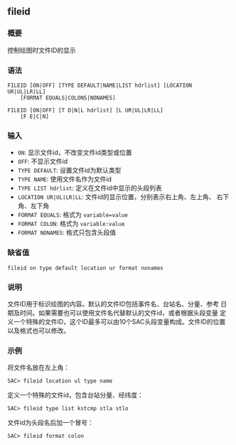 ## fileid

### 概要

控制绘图时文件ID的显示

### 语法

``` {.bash}
FILEID [ON|OFF] [TYPE DEFAULT|NAME|LIST hdrlist] [LOCATION UR|UL|LR|LL]
    [FORMAT EQUALS|COLONS|NONAMES]
```
``` {.bash}
FILEID [ON|OFF] [T D|N|L hdrlist] [L UR|UL|LR|LL]
    [F E|C|N]
```

### 输入

- `ON`: 显示文件id，不改变文件id类型或位置
- `OFF`: 不显示文件id
- `TYPE DEFAULT`: 设置文件id为默认类型
- `TYPE NAME`: 使用文件名作为文件id
- `TYPE LIST hdrlist`: 定义在文件id中显示的头段列表
- `LOCATION UR|UL|LR|LL`: 文件id的显示位置，分别表示右上角、左上角、 右下角、左下角
- `FORMAT EQUALS`: 格式为 `variable=value`
- `FORMAT COLON`: 格式为 `variable:value`
- `FORMAT NONAMES`: 格式只包含头段值

### 缺省值

``` {.bash}
fileid on type default location ur format nonames
```

### 说明

文件ID用于标识绘图的内容。默认的文件ID包括事件名、台站名、分量、参考
日期及时间。如果需要也可以使用文件名代替默认的文件id，或者根据头段变量
定义一个特殊的文件ID，这个ID最多可以由10个SAC头段变量构成。文件ID的位置
以及格式也可以修改。

### 示例

将文件名放在左上角：

``` {.bash}
SAC> fileid location ul type name
```

定义一个特殊的文件id，包含台站分量、经纬度：

``` {.bash}
SAC> fileid type list kstcmp stla stlo
```

文件id为头段名后加一个冒号：

``` {.bash}
SAC> fileid format colon
```
